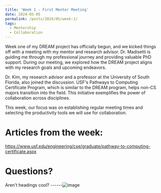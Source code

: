 ```yaml
---
title: 'Week 1 - First Mentor Meeting'
date: 2024-05-05
permalink: /posts/2024/05/week-1/
tags:
  - Mentorship
  - Collaboration  
---
```


Week one of my DREAM project has officially begun, and we kicked things off with a meeting with my mentor and research advisor. Dr. Madisetti is guiding me through my professional journey and providing valuable PhD support. During our meeting, we explored how the DREAM project aligns with my research goals and upcoming endeavors. 

Dr. Kim, my research advisor and a professor at the University of South Florida, also joined the discussion. USF's Pathways to Computing Certificate Program, which is similar to the DREAM program, helps non-CS majors transition into the field. This initiative exemplifies the power of collaboration across disciplines. 

This week, our focus was on establishing regular meeting times and selecting the productivity tools we will use for collaboration. 

Articles from the week: 
======
https://www.usf.edu/engineering/cse/graduate/pathway-to-computing-certificate.aspx

Questions? 
======

Aren't headings cool?
------![image](https://github.com/NajareJohnson/NajareJohnson.github.io/assets/105761739/de3d37f9-7109-48ee-930e-49ead87ed3d2)
